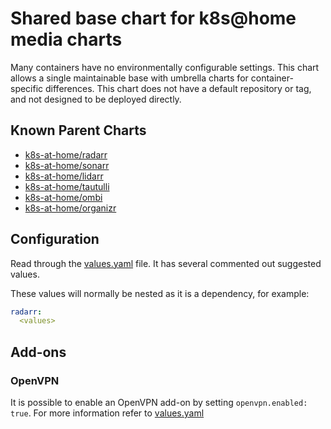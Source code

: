 # Shared base chart for k8s@home media charts

Many containers have no environmentally configurable settings. This chart allows a single maintainable
base with umbrella charts for container-specific differences. This chart does not have a default
repository or tag, and not designed to be deployed directly.

## Known Parent Charts

* [k8s-at-home/radarr](https://github.com/k8s-at-home/charts/tree/master/charts/radarr)
* [k8s-at-home/sonarr](https://github.com/k8s-at-home/charts/tree/master/charts/sonarr)
* [k8s-at-home/lidarr](https://github.com/k8s-at-home/charts/tree/master/charts/lidarr)
* [k8s-at-home/tautulli](https://github.com/k8s-at-home/charts/tree/master/charts/tautulli)
* [k8s-at-home/ombi](https://github.com/k8s-at-home/charts/tree/master/charts/ombi)
* [k8s-at-home/organizr](https://github.com/k8s-at-home/charts/tree/master/charts/organizr)

## Configuration

Read through the [values.yaml](https://github.com/k8s-at-home/charts/blob/master/charts/media-common/values.yaml) file.
It has several commented out suggested values.

These values will normally be nested as it is a dependency, for example:
```yaml
radarr:
  <values>
```

## Add-ons

### OpenVPN
It is possible to enable an OpenVPN add-on by setting `openvpn.enabled: true`. For more information refer to [values.yaml](https://github.com/k8s-at-home/charts/tree/master/charts/media-common/values.yaml)
